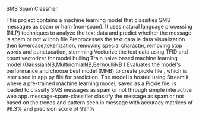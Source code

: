 
SMS Spam Classifier

This project contains a machine learning model that classifies SMS messages as spam or ham (non-spam). It uses natural language processing (NLP) techniques to analyze the text data and predict whether the message is spam or not w
ipnb file Preprocesses the text data ie data visualization then lowercase,tokenization, removing special character, removing stop words and punctucation, stemming
Vectorize the text data using TFID and count vectorizer for model builing 
Train naive based machine learning model (GaussianNB,MultinomialNB,BernoulliNB )
Evaluates the model's performance and choose best model (MNB) to create pickle file , which is later used in app.py file for prediction.
The model is hosted using Streamlit, where a pre-trained machine learning model, saved as a Pickle file, is loaded to classify SMS messages as spam or not through simple interactive web app.
 message-spam-classifier
classify the message as spam or not based on the trends and pattern seen in message with accuracy matrices of 98.3% and precision score of 99.1% 
